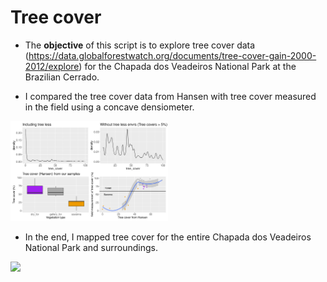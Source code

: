 # Tree cover

- The **objective** of this script is to explore tree cover data (<https://data.globalforestwatch.org/documents/tree-cover-gain-2000-2012/explore>) for the Chapada dos Veadeiros National Park at the Brazilian Cerrado.

- I compared the tree cover data from Hansen with tree cover measured in the field using a concave densiometer.

<img width="50%" src="img/tree cover hansen nossas parcelas.png"/>

- In the end, I mapped tree cover for the entire Chapada dos Veadeiros National Park and surroundings.

<img width="50%" src="img/pncv tree cover hansen mapa1.png"/>

